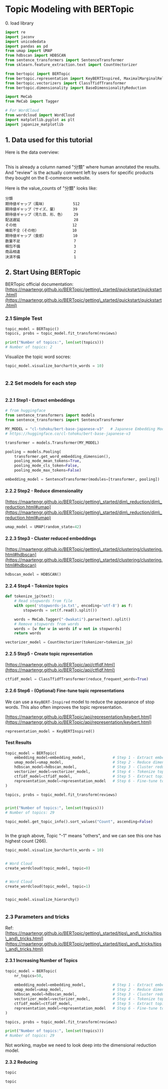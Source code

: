 # Topic Modeling with BERTopic

0\. load library

```python
import re
import jaconv
import unicodedata
import pandas as pd
from umap import UMAP
from hdbscan import HDBSCAN
from sentence_transformers import SentenceTransformer
from sklearn.feature_extraction.text import CountVectorizer

from bertopic import BERTopic
from bertopic.representation import KeyBERTInspired, MaximalMarginalRelevance
from bertopic.vectorizers import ClassTfidfTransformer
from bertopic.dimensionality import BaseDimensionalityReduction

import MeCab
from MeCab import Tagger

# For WordCloud
from wordcloud import WordCloud
import matplotlib.pyplot as plt
import japanize_matplotlib
```

## 1. Data used for this tutorial

Here is the data overview:

<figure><img src="../../.gitbook/assets/image (197).png" alt=""><figcaption></figcaption></figure>

This is already a column named "分類" where human annotated the results. And "review" is the actually comment left by users for specific products they bought on the E-commerce website.

Here is the value\_counts of "分類" looks like:

```
分類
期待値ギャップ（風味）            512
期待値ギャップ（サイズ、量）       39
期待値ギャップ（見た目、形、色）    29
配送遅延                        28
その他                         12
機能不全（その他）               10
期待値ギャップ（食感）            10
数量不足                        7
梱包不備                        3
商品相違                        2
決済不備                        1
```

## 2. Start Using BERTopic

BERTopic official documentation: [https://maartengr.github.io/BERTopic/getting\_started/quickstart/quickstart.html](https://maartengr.github.io/BERTopic/getting\_started/quickstart/quickstart.html)

### 2.1 Simple Test

```python
topic_model = BERTopic()
topics, probs = topic_model.fit_transform(reviews)

print("Number of topics:", len(set(topics)))
# Number of topics: 2
```

Visualize the topic word socres:

```python
topic_model.visualize_barchart(n_words = 10)
```

<figure><img src="../../.gitbook/assets/image (198).png" alt=""><figcaption></figcaption></figure>

### 2.2 Set models for each step

<figure><img src="../../.gitbook/assets/image (200).png" alt=""><figcaption></figcaption></figure>

#### 2.2.1 Step1 - Extract embeddings

```python
# from huggingface
from sentence_transformers import models
from sentence_transformers import SentenceTransformer

MY_MODEL = "cl-tohoku/bert-base-japanese-v3"   # Japanese Embedding Model
# https://huggingface.co/cl-tohoku/bert-base-japanese-v3

transformer = models.Transformer(MY_MODEL)

pooling = models.Pooling(
    transformer.get_word_embedding_dimension(),
    pooling_mode_mean_tokens=True,
    pooling_mode_cls_token=False,
    pooling_mode_max_tokens=False)

embedding_model = SentenceTransformer(modules=[transformer, pooling])
```

#### 2.2.2 Step2 - Reduce dimensionality

[https://maartengr.github.io/BERTopic/getting\_started/dim\_reduction/dim\_reduction.html#umap](https://maartengr.github.io/BERTopic/getting\_started/dim\_reduction/dim\_reduction.html#umap)

```python
umap_model = UMAP(random_state=42)
```

#### 2.2.3 Step3 - Cluster reduced embeddings

[https://maartengr.github.io/BERTopic/getting\_started/clustering/clustering.html#hdbscan](https://maartengr.github.io/BERTopic/getting\_started/clustering/clustering.html#hdbscan)

```python
hdbscan_model = HDBSCAN()
```

#### 2.2.4 Step4 - Tokenize topics

```python
def tokenize_jp(text):
    # Read stopwords from file
    with open('stopwords-ja.txt', encoding='utf-8') as f:
        stopwords = set(f.read().split())

    words = MeCab.Tagger("-Owakati").parse(text).split()
    # Remove stopwords from words
    words = [w for w in words if w not in stopwords]    
    return words

vectorizer_model = CountVectorizer(tokenizer=tokenize_jp)
```

#### 2.2.5 Step5 - Create topic representation

[https://maartengr.github.io/BERTopic/api/ctfidf.html](https://maartengr.github.io/BERTopic/api/ctfidf.html)

```python
ctfidf_model = ClassTfidfTransformer(reduce_frequent_words=True)
```

#### 2.2.6 Step6 - (Optional) Fine-tune topic representations

We can use a `KeyBERT-Inspired` model to reduce the appearance of stop words. This also often improves the topic representation.

[https://maartengr.github.io/BERTopic/api/representation/keybert.html](https://maartengr.github.io/BERTopic/api/representation/keybert.html)

```python
representation_model = KeyBERTInspired()
```

#### Test Results

```python
topic_model = BERTopic(
    embedding_model=embedding_model,            # Step 1 - Extract embeddings
    umap_model=umap_model,                      # Step 2 - Reduce dimensionality
    hdbscan_model=hdbscan_model,                # Step 3 - Cluster reduced embeddings
    vectorizer_model=vectorizer_model,          # Step 4 - Tokenize topics
    ctfidf_model=ctfidf_model,                  # Step 5 - Extract topic words
    representation_model=representation_model   # Step 6 - Fine-tune topics
)

topics, probs = topic_model.fit_transform(reviews)


print("Number of topics:", len(set(topics)))
# Number of topics: 29
```

```python
topic_model.get_topic_info().sort_values("Count", ascending=False)
```

<figure><img src="../../.gitbook/assets/image (201).png" alt=""><figcaption></figcaption></figure>

In the graph above, Topic "-1" means "others", and we can see this one has highest count (266).

```python
topic_model.visualize_barchart(n_words = 10)
```

<figure><img src="../../.gitbook/assets/image (202).png" alt=""><figcaption></figcaption></figure>

```python
# Word Cloud
create_wordcloud(topic_model, topic=0)
```

<figure><img src="../../.gitbook/assets/image (203).png" alt=""><figcaption></figcaption></figure>

```python
# Word Cloud
create_wordcloud(topic_model, topic=1)
```

<figure><img src="../../.gitbook/assets/image (204).png" alt=""><figcaption></figcaption></figure>

```python
topic_model.visualize_hierarchy()
```

<figure><img src="../../.gitbook/assets/image (206).png" alt=""><figcaption></figcaption></figure>

### 2.3 Parameters and tricks

Ref: [https://maartengr.github.io/BERTopic/getting\_started/tips\_and\_tricks/tips\_and\_tricks.html](https://maartengr.github.io/BERTopic/getting\_started/tips\_and\_tricks/tips\_and\_tricks.html)

#### 2.3.1 Increasing Number of Topics

```python
topic_model = BERTopic(
    nr_topics=50,
    
    embedding_model=embedding_model,            # Step 1 - Extract embeddings
    umap_model=umap_model,                      # Step 2 - Reduce dimensionality
    hdbscan_model=hdbscan_model,                # Step 3 - Cluster reduced embeddings
    vectorizer_model=vectorizer_model,          # Step 4 - Tokenize topics
    ctfidf_model=ctfidf_model,                  # Step 5 - Extract topic words
    representation_model=representation_model   # Step 6 - Fine-tune topics
)

topics, probs = topic_model.fit_transform(reviews)

print("Number of topics:", len(set(topics)))
# Number of topics: 29
```

Not working, maybe we need to look deep into the dimensional reduction model.

#### 2.3.2 Reducing













```python
topic
```

```python
topic
```

